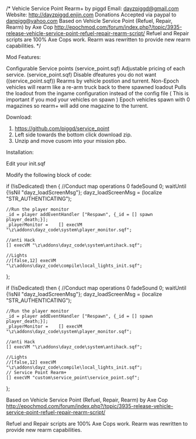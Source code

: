 /*
Vehicle Service Point Rearm+ by piggd
Email: dayzpiggd@gmail.com
Website: http://dayzpiggd.enjin.com
Donations Accepted via paypal to danpigg@yahoo.com
Based on Vehicle Service Point (Refuel, Repair, Rearm) by Axe Cop
http://epochmod.com/forum/index.php?/topic/3935-release-vehicle-service-point-refuel-repair-rearm-script/
Refuel and Repair scripts are 100% Axe Cops work.  Rearm was rewritten to provide new rearm capabilities.
*/

Mod Features:

Configurable Service points (service_point.sqf)
Adjustable pricing of each service. (service_point.sqf)
Disable dfeatures you do not want ((service_point.sqf))
Rearms by vehicle postion and turrent.
Non-Epoch vehicles will rearm like a re-arm truck back to there spawned loadout
Pulls the loadout from the ingame configuration instead of the config file ( This is important if you mod your vehicles on spawn )
Epoch vehicles spawn with 0 magazines so rearm+ will add one magazine to the turrent.

Download:
1) https://github.com/piggd/service_point
2) Left side towards the bottom click download zip.
3) Unzip and move cusom into your mission pbo.

Installation:

Edit your init.sqf

Modify the following block of code:

if (!isDedicated) then {
	//Conduct map operations
	0 fadeSound 0;
	waitUntil {!isNil "dayz_loadScreenMsg"};
	dayz_loadScreenMsg = (localize "STR_AUTHENTICATING");
	
	//Run the player monitor
	_id = player addEventHandler ["Respawn", {_id = [] spawn player_death;}];
	_playerMonitor = 	[] execVM "\z\addons\dayz_code\system\player_monitor.sqf";	
	
	//anti Hack
	[] execVM "\z\addons\dayz_code\system\antihack.sqf";

	//Lights
	//[false,12] execVM "\z\addons\dayz_code\compile\local_lights_init.sqf";
	
};

if (!isDedicated) then {
	//Conduct map operations
	0 fadeSound 0;
	waitUntil {!isNil "dayz_loadScreenMsg"};
	dayz_loadScreenMsg = (localize "STR_AUTHENTICATING");
	
	//Run the player monitor
	_id = player addEventHandler ["Respawn", {_id = [] spawn player_death;}];
	_playerMonitor = 	[] execVM "\z\addons\dayz_code\system\player_monitor.sqf";	
	
	//anti Hack
	[] execVM "\z\addons\dayz_code\system\antihack.sqf";

	//Lights
	//[false,12] execVM "\z\addons\dayz_code\compile\local_lights_init.sqf";
	// Service Point Rearm+
	[] execVM "custom\service_point\service_point.sqf";
};


Based on Vehicle Service Point (Refuel, Repair, Rearm) by Axe Cop
http://epochmod.com/forum/index.php?/topic/3935-release-vehicle-service-point-refuel-repair-rearm-script/

Refuel and Repair scripts are 100% Axe Cops work.  Rearm was rewritten to provide new rearm capabilities.
